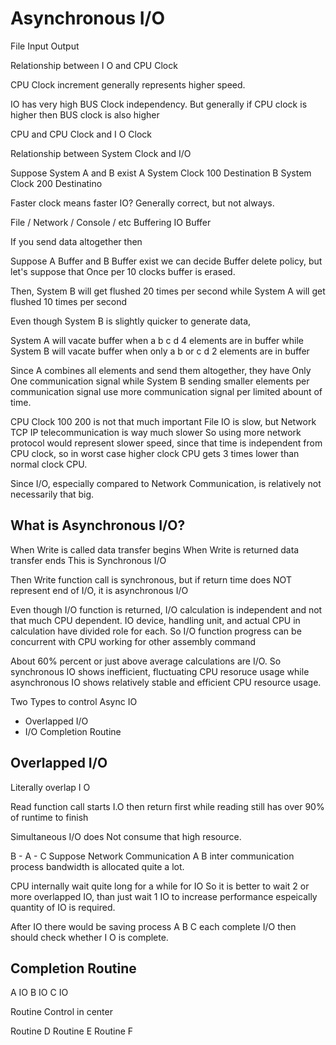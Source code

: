 # Asynchronous I/O 

File Input Output 

Relationship between I O and CPU Clock 

CPU Clock increment generally represents higher speed. 

IO has very high BUS Clock independency. 
But generally if CPU clock is higher then BUS clock is also higher 

CPU and CPU Clock  and I O Clock 

Relationship between System Clock and I/O 

Suppose System A and B exist 
A System Clock 100 Destination 
B System Clock 200 Destinatino

Faster clock means faster IO? Generally correct, 
but not always. 

File / Network / Console / etc Buffering 
IO Buffer 

If you send data altogether then 

Suppose A Buffer and B Buffer exist 
we can decide Buffer delete policy, but let's suppose that 
Once per 10 clocks buffer is erased. 

Then, System B will get flushed 20 times per second 
while System A will get flushed 10 times per second 

Even though System B is slightly quicker to generate data, 

System A will vacate buffer when a b c d 4 elements are in buffer while 
System B will vacate buffer when only a b or c d 2 elements are in buffer 

Since A combines all elements and send them altogether, they have 
Only One communication signal 
while System B sending smaller elements per communication signal 
use more communication signal per limited abount of time. 

CPU Clock 100 200 is not that much important 
File IO is slow, but Network TCP IP telecommunication is way much slower 
So using more network protocol would represent slower speed, since 
that time is independent from CPU clock, so in worst case 
higher clock CPU gets 3 times lower than normal clock CPU. 

Since I/O, especially compared to Network Communication, 
is relatively not necessarily that big. 

## What is Asynchronous I/O? 

When Write is called data transfer begins 
When Write is returned data transfer ends 
This is Synchronous I/O 

Then Write function call is synchronous, 
but if return time does NOT represent end of I/O, 
it is asynchronous I/O 

Even though I/O function is returned, 
I/O calculation is independent and not that much CPU dependent. 
IO device, handling unit, and actual CPU in calculation have divided role for each. 
So I/O function progress can be concurrent with CPU working for other assembly command  


About 60% percent or just above average calculations are I/O. 
So synchronous IO shows inefficient, fluctuating CPU resoruce usage while 
asynchronous IO shows relatively stable and efficient CPU resource usage. 


Two Types to control Async IO 

- Overlapped I/O 
- I/O Completion Routine 

## Overlapped I/O 

Literally overlap I O 

Read function call starts I.O 
then return first while reading still has over 90% of runtime to finish 

Simultaneous I/O does Not consume that high resource. 

B - A - C Suppose Network Communication 
A B inter communication process bandwidth is allocated quite a lot. 

CPU internally wait quite long for a while for IO 
So it is better to wait 2 or more overlapped IO, than just wait 1 IO 
to increase performance espeically quantity of IO is required. 

After IO there would be saving process 
A B C each complete I/O then should check whether I O is complete. 


## Completion Routine 

A IO 
B IO 
C IO 

Routine Control in center 

Routine D 
Routine E 
Routine F 